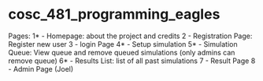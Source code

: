 # cosc_481_programming_eagles
Pages:
1* - Homepage: about the project and credits
2 - Registration Page: Register new user
3 - login Page
4* - Setup simulation
5* - Simulation Queue: View queue and remove queued simulations (only admins can remove queue)
6* - Results List: list of all past simulations
7 - Result Page
8 - Admin Page (Joel)
